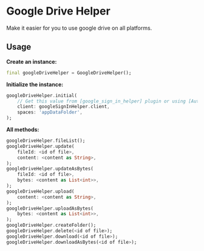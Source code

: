 # Google Drive Helper

Make it easier for you to use google drive on all platforms.

## Usage

**Create an instance:**

``` dart
final googleDriveHelper = GoogleDriveHelper();
```

**Initialize the instance:**

``` dart
googleDriveHelper.initial(
    // Get this value from [google_sign_in_helper] plugin or using [AuthClient] from [google_sign_in] plugin
    client: googleSignInHelper.client,
    spaces: 'appDataFolder',
);
```

**All methods:**

``` dart
googleDriveHelper.fileList();
googleDriveHelper.update(
    fileId: <id of file>,
    content: <content as String>,
);
googleDriveHelper.updateAsBytes(
    fileId: <id of file>,
    bytes: <content as List<int>>,
);
googleDriveHelper.upload(
    content: <content as String>,
);
googleDriveHelper.uploadAsBytes(
    bytes: <content as List<int>>,
);
googleDriveHelper.createFolder();
googleDriveHelper.delete(<id of file>);
googleDriveHelper.download(<id of file>);
googleDriveHelper.downloadAsBytes(<id of file>);
```
